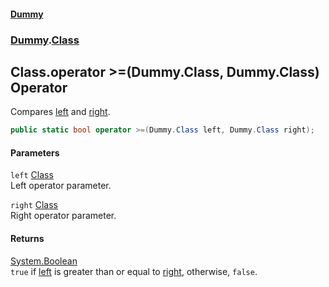 #### [Dummy](./Home.md 'Home')
### [Dummy](./Dummy.md 'Dummy').[Class](./Dummy-Class.md 'Dummy.Class')
## Class.operator &gt;=(Dummy.Class, Dummy.Class) Operator
Compares [left](#Dummy-Class-op_GreaterThanOrEqual(Dummy-Class--Dummy-Class)-left 'Dummy.Class.op_GreaterThanOrEqual(Dummy.Class, Dummy.Class).left') and [right](#Dummy-Class-op_GreaterThanOrEqual(Dummy-Class--Dummy-Class)-right 'Dummy.Class.op_GreaterThanOrEqual(Dummy.Class, Dummy.Class).right').  
```csharp
public static bool operator >=(Dummy.Class left, Dummy.Class right);
```
#### Parameters
<a name='Dummy-Class-op_GreaterThanOrEqual(Dummy-Class--Dummy-Class)-left'></a>
`left` [Class](./Dummy-Class.md 'Dummy.Class')  
Left operator parameter.  
  
<a name='Dummy-Class-op_GreaterThanOrEqual(Dummy-Class--Dummy-Class)-right'></a>
`right` [Class](./Dummy-Class.md 'Dummy.Class')  
Right operator parameter.  
  
#### Returns
[System.Boolean](https://docs.microsoft.com/dotnet/api/System.Boolean 'System.Boolean')  
`true` if [left](#Dummy-Class-op_GreaterThanOrEqual(Dummy-Class--Dummy-Class)-left 'Dummy.Class.op_GreaterThanOrEqual(Dummy.Class, Dummy.Class).left') is greater than or equal to [right](#Dummy-Class-op_GreaterThanOrEqual(Dummy-Class--Dummy-Class)-right 'Dummy.Class.op_GreaterThanOrEqual(Dummy.Class, Dummy.Class).right'), otherwise, `false`.  
